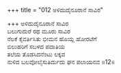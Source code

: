 +++
title = "012 ಅಳಿದುದೈನೂರಾನೆ ಸಾವಿರ"

+++
ಅಳಿದುದೈನೂರಾನೆ ಸಾವಿರ  
ಬಲುಗುದುರೆ ರಥ ಮೂರು ಸಾವಿರ   
ನೆಲಕೆ ಕೈವರ್ತಿಸಿತು ಭೀಮನ ಹೊಯ್ಲ ಹೋರಟೆಗೆ  
ಬಿಲುಹರಿಗೆ ಸಬಳದ ಪದಾತಿಯ  
ತಲೆಯ ತೊಡಸಿದನೆಂಟು ಲಕ್ಕವ  
ನುಳಿದ ಬಲವೋಲೈಸುತಿರ್ದುದು ಘನ ಪಲಾಯನವ      ॥12॥